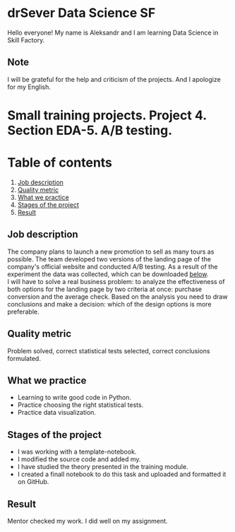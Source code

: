 # drSever Data Science SF
Hello everyone! My name is Aleksandr and I am learning Data Science in Skill Factory.
## Note
I will be grateful for the help and criticism of the projects. And I apologize for my English.

# Small training projects. Project 4. Section EDA-5. A/B testing.
# Table of contents
1. [Job description](https://github.com/drSever/drSever_data_science/tree/main/Learning_projects/project_3#Job-description)
2. [Quality metric](https://github.com/drSever/drSever_data_science/tree/main/Learning_projects/project_3#Quality-metric)
3. [What we practice](https://github.com/drSever/drSever_data_science/tree/main/Learning_projects/project_3#What-we-practice)
4. [Stages of the project](https://github.com/drSever/drSever_data_science/tree/main/Learning_projects/project_3#Stages-of-the-project)
5. [Result](https://github.com/drSever/drSever_data_science/tree/main/Learning_projects/project_3#Result)

## Job description

The company plans to launch a new promotion to sell as many tours as possible. The team developed two versions of the landing page of the company's official website and conducted A/B testing. As a result of the experiment the data was collected, which can be downloaded [below](https://lms.skillfactory.ru/assets/courseware/v1/c5e135f1dc26e5f342916b8ab78357f1/asset-v1:SkillFactory+DST-3.0+28FEB2021+type@asset+block/ab_data_tourist.zip).  
I will have to solve a real business problem: to analyze the effectiveness of both options for the landing page by two criteria at once: purchase conversion and the average check. Based on the analysis you need to draw conclusions and make a decision: which of the design options is more preferable.

## Quality metric

Problem solved, correct statistical tests selected, correct conclusions formulated.

## What we practice

- Learning to write good code in Python.
- Practice choosing the right statistical tests.
- Practice data visualization.

## Stages of the project

- I was working with a template-notebook.
- I modified the source code and added my.
- I have studied the theory presented in the training module.
- I created a finall notebook to do this task and uploaded and formatted it on GitHub.


## Result

Mentor checked my work. I did well on my assignment.

